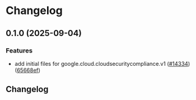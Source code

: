 # Changelog

## 0.1.0 (2025-09-04)


### Features

* add initial files for google.cloud.cloudsecuritycompliance.v1 ([#14334](https://github.com/googleapis/google-cloud-python/issues/14334)) ([65668ef](https://github.com/googleapis/google-cloud-python/commit/65668ef8d9e1015609410caa8f67d9f00f322626))

## Changelog
